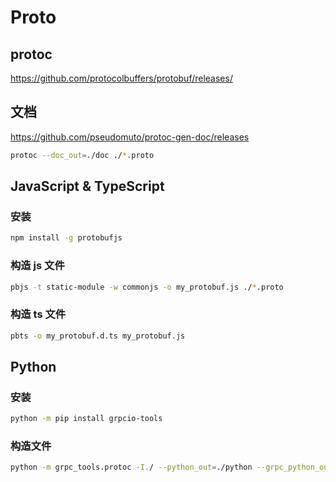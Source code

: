 # Proto

## protoc

https://github.com/protocolbuffers/protobuf/releases/

## 文档

https://github.com/pseudomuto/protoc-gen-doc/releases

```bash
protoc --doc_out=./doc ./*.proto
```

## JavaScript & TypeScript

### 安装

```bash
npm install -g protobufjs
```

### 构造 js 文件

```bash
pbjs -t static-module -w commonjs -o my_protobuf.js ./*.proto
```

### 构造 ts 文件

```bash
pbts -o my_protobuf.d.ts my_protobuf.js
```

## Python

### 安装

```bash
python -m pip install grpcio-tools
```

### 构造文件

```bash
python -m grpc_tools.protoc -I./ --python_out=./python --grpc_python_out=./python ./*.proto
```
